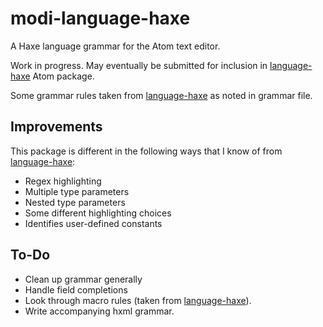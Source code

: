 # modi-language-haxe

A Haxe language grammar for the Atom text editor.

Work in progress. May eventually be submitted for inclusion in [language-haxe] Atom package.

Some grammar rules taken from [language-haxe] as noted in grammar file.

## Improvements

This package is different in the following ways that I know of from [language-haxe]:

* Regex highlighting
* Multiple type parameters
* Nested type parameters
* Some different highlighting choices
* Identifies user-defined constants

## To-Do

* Clean up grammar generally
* Handle field completions
* Look through macro rules (taken from [language-haxe]).
* Write accompanying hxml grammar.

[language-haxe]: https://github.com/theRemix/language-haxe
